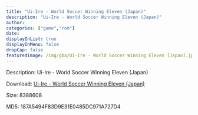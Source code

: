 ```yaml
---
title: "Ui-Ire - World Soccer Winning Eleven (Japan)"
description: "Ui-Ire - World Soccer Winning Eleven (Japan)"
author: 
categories: ["game","rom"]
date: 
displayInList: true
displayInMenu: false
dropCap: false
featuredImage: /img/gba/Ui-Ire - World Soccer Winning Eleven [Japan].jpg
---
```


Description: Ui-Ire - World Soccer Winning Eleven (Japan)

Download: <a style="text-decoration:underline;" href="https://mega.nz/#!uOYAjQwa!3b9KngBPcA76fngXTEGhySZWAFpVde4HIGJN-yNgaAE" target = "_blank" rel = "nofollow" > Ui-Ire - World Soccer Winning Eleven (Japan)</a>

Size: 8388608

MD5: 187A5494F83D9E31E0485DC971A727D4

